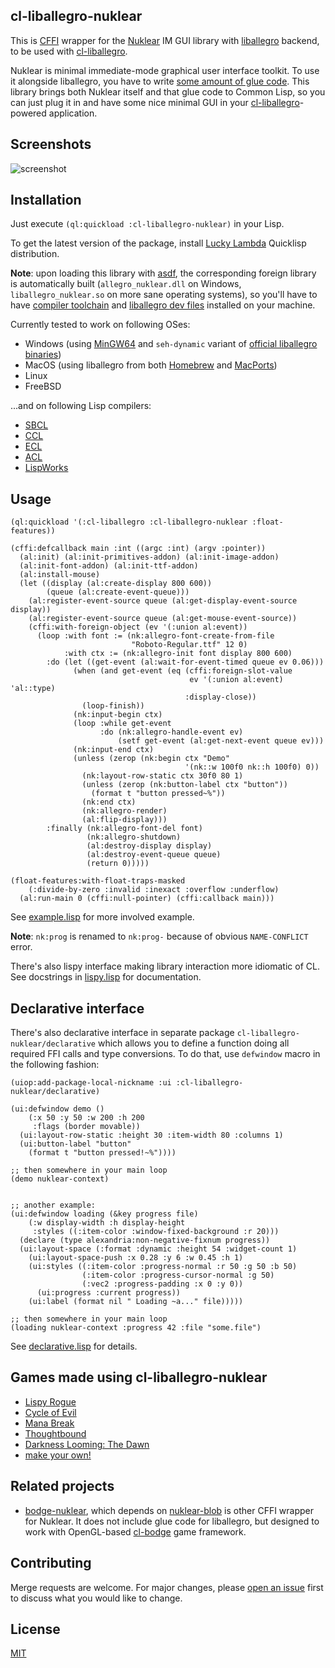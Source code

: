 cl-liballegro-nuklear
---------------------
This is [CFFI](https://common-lisp.net/project/cffi) wrapper for the [Nuklear](https://github.com/Immediate-Mode-UI/Nuklear) IM GUI library with [liballegro](https://liballeg.github.io) backend, to be used with [cl-liballegro](https://github.com/resttime/cl-liballegro).

Nuklear is minimal immediate-mode graphical user interface toolkit. To use it alongside liballegro, you have to write [some amount of glue code](https://github.com/Immediate-Mode-UI/Nuklear/blob/master/demo/allegro5/nuklear_allegro5.h). This library brings both Nuklear itself and that glue code to Common Lisp, so you can just plug it in and have some nice minimal GUI in your [cl-liballegro](https://github.com/resttime/cl-liballegro)-powered application.

Screenshots
-----------
![screenshot](https://gitlab.com/lockie/cl-liballegro-nuklear/-/raw/master/screenshot.png)

Installation
------------
Just execute `(ql:quickload :cl-liballegro-nuklear)` in your Lisp.

To get the latest version of the package, install [Lucky Lambda](http://dist.luckylambda.technology/releases/lucky-lambda) Quicklisp distribution.

**Note**: upon loading this library with [asdf](https://common-lisp.net/project/asdf), the corresponding foreign library is automatically built (`allegro_nuklear.dll` on Windows, `liballegro_nuklear.so` on more sane operating systems), so you'll have to have [compiler toolchain](https://gcc.gnu.org) and [liballegro dev files](https://liballeg.github.io/download.html) installed on your machine.

Currently tested to work on following OSes:
* Windows (using [MinGW64](https://mingw-w64.org/downloads/#mingw-builds) and `seh-dynamic` variant of [official liballegro binaries](https://github.com/liballeg/allegro5/releases))
* MacOS (using liballegro from both [Homebrew](https://formulae.brew.sh/formula/allegro) and [MacPorts](https://ports.macports.org/port/allegro5))
* Linux
* FreeBSD

...and on following Lisp compilers:
* [SBCL](https://sbcl.org)
* [CCL](https://ccl.clozure.com)
* [ECL](https://common-lisp.net/project/ecl/main.html)
* [ACL](https://franz.com/products/allegro-common-lisp)
* [LispWorks](https://lispworks.com/products/lispworks.html)

Usage
-----

```common-lisp
(ql:quickload '(:cl-liballegro :cl-liballegro-nuklear :float-features))

(cffi:defcallback main :int ((argc :int) (argv :pointer))
  (al:init) (al:init-primitives-addon) (al:init-image-addon)
  (al:init-font-addon) (al:init-ttf-addon)
  (al:install-mouse)
  (let ((display (al:create-display 800 600))
        (queue (al:create-event-queue)))
    (al:register-event-source queue (al:get-display-event-source display))
    (al:register-event-source queue (al:get-mouse-event-source))
    (cffi:with-foreign-object (ev '(:union al:event))
      (loop :with font := (nk:allegro-font-create-from-file
                           "Roboto-Regular.ttf" 12 0)
            :with ctx := (nk:allegro-init font display 800 600)
        :do (let ((get-event (al:wait-for-event-timed queue ev 0.06)))
              (when (and get-event (eq (cffi:foreign-slot-value
                                        ev '(:union al:event) 'al::type)
                                       :display-close))
                (loop-finish))
              (nk:input-begin ctx)
              (loop :while get-event
                    :do (nk:allegro-handle-event ev)
                        (setf get-event (al:get-next-event queue ev)))
              (nk:input-end ctx)
              (unless (zerop (nk:begin ctx "Demo"
                                       '(nk::w 100f0 nk::h 100f0) 0))
                (nk:layout-row-static ctx 30f0 80 1)
                (unless (zerop (nk:button-label ctx "button"))
                  (format t "button pressed~%"))
                (nk:end ctx)
                (nk:allegro-render)
                (al:flip-display)))
        :finally (nk:allegro-font-del font)
                 (nk:allegro-shutdown)
                 (al:destroy-display display)
                 (al:destroy-event-queue queue)
                 (return 0)))))

(float-features:with-float-traps-masked
    (:divide-by-zero :invalid :inexact :overflow :underflow)
  (al:run-main 0 (cffi:null-pointer) (cffi:callback main)))
```

See [example.lisp](https://gitlab.com/lockie/cl-liballegro-nuklear/-/blob/master/src/example.lisp) for more involved example.

**Note**: `nk:prog` is renamed to `nk:prog-` because of obvious `NAME-CONFLICT` error.

There's also lispy interface making library interaction more idiomatic of CL. See docstrings in [lispy.lisp](https://gitlab.com/lockie/cl-liballegro-nuklear/-/blob/master/src/lispy.lisp) for documentation.

Declarative interface
---------------------
There's also declarative interface in separate package `cl-liballegro-nuklear/declarative` which allows you to define a function doing all required FFI calls and type conversions. To do that, use `defwindow` macro in the following fashion:

```common-lisp
(uiop:add-package-local-nickname :ui :cl-liballegro-nuklear/declarative)

(ui:defwindow demo ()
    (:x 50 :y 50 :w 200 :h 200
     :flags (border movable))
  (ui:layout-row-static :height 30 :item-width 80 :columns 1)
  (ui:button-label "button"
    (format t "button pressed!~%"))))

;; then somewhere in your main loop
(demo nuklear-context)


;; another example:
(ui:defwindow loading (&key progress file)
    (:w display-width :h display-height
     :styles ((:item-color :window-fixed-background :r 20)))
  (declare (type alexandria:non-negative-fixnum progress))
  (ui:layout-space (:format :dynamic :height 54 :widget-count 1)
    (ui:layout-space-push :x 0.28 :y 6 :w 0.45 :h 1)
    (ui:styles ((:item-color :progress-normal :r 50 :g 50 :b 50)
                (:item-color :progress-cursor-normal :g 50)
                (:vec2 :progress-padding :x 0 :y 0))
      (ui:progress :current progress))
    (ui:label (format nil " Loading ~a..." file)))))

;; then somewhere in your main loop
(loading nuklear-context :progress 42 :file "some.file")
```

See [declarative.lisp](https://gitlab.com/lockie/cl-liballegro-nuklear/-/blob/master/src/declarative.lisp) for details.

Games made using cl-liballegro-nuklear
--------------------------------------
* [Lispy Rogue](https://awkravchuk.itch.io/lispy-rogue)
* [Cycle of Evil](https://awkravchuk.itch.io/cycle-of-evil)
* [Mana Break](https://awkravchuk.itch.io/mana-break)
* [Thoughtbound](https://awkravchuk.itch.io/thoughtbound)
* [Darkness Looming: The Dawn](https://awkravchuk.itch.io/darkness-looming-the-dawn)
* [make your own!](https://gitlab.com/lockie/cl-liballegro-nuklear/-/issues/new)

Related projects
----------------
* [bodge-nuklear](http://quickdocs.org/bodge-nuklear), which depends on [nuklear-blob](http://quickdocs.org/nuklear-blob) is other CFFI wrapper for Nuklear. It does not include glue code for liballegro, but designed to work with OpenGL-based [cl-bodge](https://github.com/borodust/cl-bodge) game framework.

Contributing
------------
Merge requests are welcome. For major changes, please [open an issue](https://gitlab.com/lockie/cl-liballegro-nuklear/-/issues/new) first to discuss what you would like to change.

License
-------
[MIT](https://choosealicense.com/licenses/mit)
